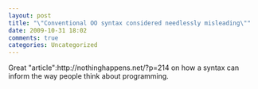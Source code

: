 ```yaml
---
layout: post
title: "\"Conventional OO syntax considered needlessly misleading\""
date: 2009-10-31 18:02
comments: true
categories: Uncategorized
---
```

<p>Great "article":http://nothinghappens.net/?p=214 on how a syntax can inform the way people think about programming.</p>

<div class="zemanta-pixie" style="margin-top:10px;height:15px;"><img class="zemanta-pixie-img" alt="" src="http://img.zemanta.com/pixy.gif?x-id=8765555f-01a5-4d6a-82d6-1015ef6ec3d7" style="border:none;float:right;"><span class="zem-script more-related pretty-attribution"></span></div>
